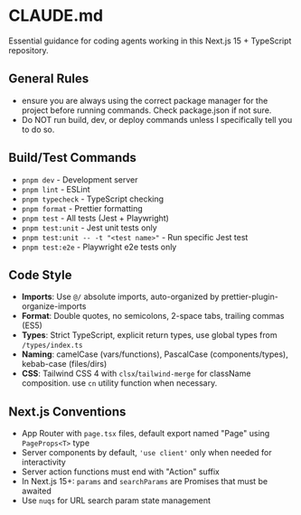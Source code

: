 # CLAUDE.md

Essential guidance for coding agents working in this Next.js 15 + TypeScript repository.

## General Rules

- ensure you are always using the correct package manager for the project before running commands. Check package.json if not sure.
- Do NOT run build, dev, or deploy commands unless I specifically tell you to do so.

## Build/Test Commands

- `pnpm dev` - Development server
- `pnpm lint` - ESLint
- `pnpm typecheck` - TypeScript checking
- `pnpm format` - Prettier formatting
- `pnpm test` - All tests (Jest + Playwright)
- `pnpm test:unit` - Jest unit tests only
- `pnpm test:unit -- -t "<test name>"` - Run specific Jest test
- `pnpm test:e2e` - Playwright e2e tests only

## Code Style

- **Imports**: Use `@/` absolute imports, auto-organized by prettier-plugin-organize-imports
- **Format**: Double quotes, no semicolons, 2-space tabs, trailing commas (ES5)
- **Types**: Strict TypeScript, explicit return types, use global types from `/types/index.ts`
- **Naming**: camelCase (vars/functions), PascalCase (components/types), kebab-case (files/dirs)
- **CSS**: Tailwind CSS 4 with `clsx`/`tailwind-merge` for className composition. use `cn` utility function when necessary.

## Next.js Conventions

- App Router with `page.tsx` files, default export named "Page" using `PageProps<T>` type
- Server components by default, `'use client'` only when needed for interactivity
- Server action functions must end with "Action" suffix
- In Next.js 15+: `params` and `searchParams` are Promises that must be awaited
- Use `nuqs` for URL search param state management
